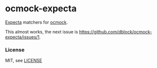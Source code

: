 ocmock-expecta
==============

[Expecta](https://github.com/specta/expecta) matchers for [ocmock](https://github.com/erikdoe/ocmock).

This almost works, the next issue is https://github.com/dblock/ocmock-expecta/issues/1.

### License

MIT, see [LICENSE](LICENSE.md)
